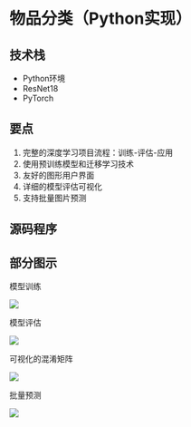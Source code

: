 # 物品分类（Python实现）

<MyGlobalComponent />

## 技术栈

- Python环境
- ResNet18
- PyTorch

## 要点

1. 完整的深度学习项目流程：训练-评估-应用
2. 使用预训练模型和迁移学习技术
3. 友好的图形用户界面
4. 详细的模型评估可视化
5. 支持批量图片预测

## 源码程序

<PaymentButton :productId="188" />

## 部分图示

模型训练

![](http://cdn.qiniu.liyansheng.top/img/20250620020515.png?watermark/4/text/5pyo5a2Q56m66Ze0/fontsize/400/fill/Z3JheQ==/dissolve/50/rotate/30/uw/180/uh/180/resize/1)

模型评估

![](http://cdn.qiniu.liyansheng.top/img/20250620020738.png?watermark/4/text/5pyo5a2Q56m66Ze0/fontsize/400/fill/Z3JheQ==/dissolve/50/rotate/30/uw/180/uh/180/resize/1)

可视化的混淆矩阵

![](http://cdn.qiniu.liyansheng.top/img/20250620020910.png?watermark/4/text/5pyo5a2Q56m66Ze0/fontsize/400/fill/Z3JheQ==/dissolve/50/rotate/30/uw/180/uh/180/resize/1)

批量预测

![](http://cdn.qiniu.liyansheng.top/img/20250620022057.png?watermark/4/text/5pyo5a2Q56m66Ze0/fontsize/400/fill/Z3JheQ==/dissolve/50/rotate/30/uw/180/uh/180/resize/1)


